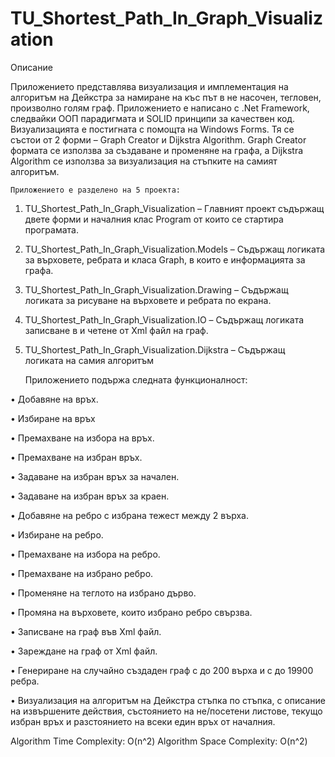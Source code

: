 # TU_Shortest_Path_In_Graph_Visualization

Описание

Приложението представлява визуализация и имплементация на алгоритъм на Дейкстра за намиране на къс път в не насочен, тегловен, произволно голям граф. Приложението е написано с .Net Framework, следвайки ООП парадигмата и SOLID принципи за качествен код. Визуализацията е постигната с помощта на Windows Forms. Тя се състои от 2 форми – Graph Creator и Dijkstra Algorithm. Graph Creator формата се използва за създаване и променяне на графа, а Dijkstra Algorithm се използва за визуализация на стъпките на самият алгоритъм.

	Приложението е разделено на 5 проекта:

1.	TU_Shortest_Path_In_Graph_Visualization – Главният проект съдържащ двете форми и началния клас Program от които се стартира програмата. 
2.	TU_Shortest_Path_In_Graph_Visualization.Models – Съдържащ логиката за върховете, ребрата и класа Graph, в които е информацията за графа.
3.	TU_Shortest_Path_In_Graph_Visualization.Drawing – Съдържащ логиката за рисуване на върховете и ребрата по екрана.
4.	TU_Shortest_Path_In_Graph_Visualization.IO – Съдържащ логиката записване в и четене от Xml файл на граф.
5.	TU_Shortest_Path_In_Graph_Visualization.Dijkstra – Съдържащ логиката на самия алгоритъм

	Приложението подържа следната функционалност:
  
•	Добавяне на връх.

•	Избиране на връх

•	Премахване на избора на връх.

•	Премахване на избран връх.

•	Задаване на избран връх за начален.

•	Задаване на избран връх за краен.

•	Добавяне на ребро с избрана тежест между 2 върха.

•	Избиране на ребро.

•	Премахване на избора на ребро.

•	Премахване на избрано ребро.

•	Променяне на теглото на избрано дърво.

•	Промяна на върховете, които избрано ребро свързва.

•	Записване на граф във Xml файл.

•	Зареждане на граф от Xml файл.

•	Генериране на случайно създаден граф с до 200 върха и с до 19900 ребра.

•	Визуализация на алгоритъм на Дейкстра стъпка по стъпка, с описание на извършените действия, състоянието на не/посетени листове, текущо избран връх и разстоянието на всеки един връх от началния.

Algorithm Time Complexity: O(n^2)
Algorithm Space Complexity: O(n^2)


